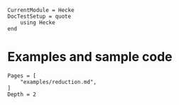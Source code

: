 ```@meta
CurrentModule = Hecke
DocTestSetup = quote
    using Hecke
end
```
# Examples and sample code

```@contents
Pages = [
    "examples/reduction.md",
]
Depth = 2
```
